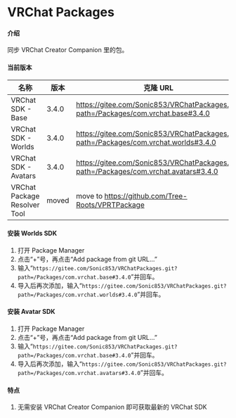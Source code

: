 # VRChat Packages

#### 介绍

同步 VRChat Creator Companion 里的包。

#### 当前版本

| 名称                         | 版本   | 克隆 URL                                                                                           |
| ---------------------------- | ------ | -------------------------------------------------------------------------------------------------- |
| VRChat SDK - Base            | 3.4.0  | https://gitee.com/Sonic853/VRChatPackages.git?path=/Packages/com.vrchat.base#3.4.0              |
| VRChat SDK - Worlds          | 3.4.0  | https://gitee.com/Sonic853/VRChatPackages.git?path=/Packages/com.vrchat.worlds#3.4.0            |
| VRChat SDK - Avatars         | 3.4.0  | https://gitee.com/Sonic853/VRChatPackages.git?path=/Packages/com.vrchat.avatars#3.4.0           |
| VRChat Package Resolver Tool | moved | move to https://github.com/Tree-Roots/VPRTPackage |

#### 安装 Worlds SDK

1. 打开 Package Manager
2. 点击“+”号，再点击“Add package from git URL...”
3. 输入“`https://gitee.com/Sonic853/VRChatPackages.git?path=/Packages/com.vrchat.base#3.4.0`”并回车。
4. 导入后再次添加，输入“`https://gitee.com/Sonic853/VRChatPackages.git?path=/Packages/com.vrchat.worlds#3.4.0`”并回车。

#### 安装 Avatar SDK

1. 打开 Package Manager
2. 点击“+”号，再点击“Add package from git URL...”
3. 输入“`https://gitee.com/Sonic853/VRChatPackages.git?path=/Packages/com.vrchat.base#3.4.0`”并回车。
4. 导入后再次添加，输入“`https://gitee.com/Sonic853/VRChatPackages.git?path=/Packages/com.vrchat.avatars#3.4.0`”并回车。

#### 特点

1. 无需安装 VRChat Creator Companion 即可获取最新的 VRChat SDK
